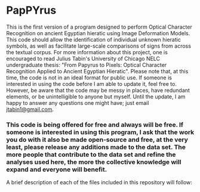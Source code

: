 # PapPYrus
This is the first version of a program designed to perform Optical Character Recognition on ancient Egyptian hieratic using Image Deformation Models. This code should allow the identification of individual unknown hieratic symbols, as well as facilitate large-scale comparisons of signs from across the textual corpus. For more information about this project, one is encouraged to read Julius Tabin's University of Chicago NELC undergraduate thesis: "From Papyrus to Pixels:
Optical Character Recognition Applied to Ancient Egyptian Hieratic". Please note that, at this time, the code is not in an ideal format for public use. If someone is interested in using the code before I am able to update it, feel free to. However, be aware that the code may be messy in places, have redundant elements, or be unintelligible to anyone but myself. Until the update, I am happy to answer any questions one might have; just email jtabin1@gmail.com.

### This code is being offered for free and always will be free. If someone is interested in using this program, I ask that the work you do with it also be made open-source and free, at the very least, please release any additions made to the data set. The more people that contribute to the data set and refine the analyses used here, the more the collective knowledge will expand and everyone will benefit. 

A brief description of each of the files included in this repository will follow:

